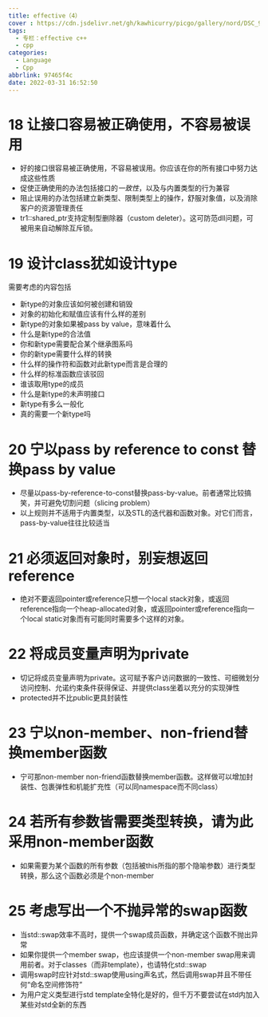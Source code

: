 ```yaml
---
title: effective（4）
cover : https://cdn.jsdelivr.net/gh/kawhicurry/picgo/gallery/nord/DSC_9980.JPG
tags:
  - 专栏：effective c++
  - cpp
categories:
  - Language
  - Cpp
abbrlink: 97465f4c
date: 2022-03-31 16:52:50
---
```


# 18 让接口容易被正确使用，不容易被误用
- 好的接口很容易被正确使用，不容易被误用。你应该在你的所有接口中努力达成这些性质
- 促使正确使用的办法包括接口的*一致性*，以及与内置类型的行为兼容
- 阻止误用的办法包括建立新类型、限制类型上的操作，舒服对象值，以及消除客户的资源管理责任
- tr1::shared_ptr支持定制型删除器（custom deleter）。这可防范dll问题，可被用来自动解除互斥锁。

# 19 设计class犹如设计type

需要考虑的内容包括
- 新type的对象应该如何被创建和销毁
- 对象的初始化和赋值应该有什么样的差别
- 新type的对象如果被pass by value，意味着什么
- 什么是新type的合法值
- 你和新type需要配合某个继承图系吗
- 你的新type需要什么样的转换
- 什么样的操作符和函数对此新type而言是合理的
- 什么样的标准函数应该驳回
- 谁该取用type的成员
- 什么是新type的未声明接口
- 新type有多么一般化
- 真的需要一个新type吗

# 20 宁以pass by reference to const 替换pass by value

- 尽量以pass-by-reference-to-const替换pass-by-value。前者通常比较搞笑，并可避免切割问题（slicing problem）
- 以上规则并不适用于内置类型，以及STL的迭代器和函数对象。对它们而言，pass-by-value往往比较适当

# 21 必须返回对象时，别妄想返回reference

- 绝对不要返回pointer或reference只想一个local stack对象，或返回reference指向一个heap-allocated对象，或返回pointer或reference指向一个local static对象而有可能同时需要多个这样的对象。

# 22 将成员变量声明为private

- 切记将成员变量声明为private。这可赋予客户访问数据的一致性、可细微划分访问控制、允诺约束条件获得保证、并提供class坐着以充分的实现弹性
- protected并不比public更具封装性

# 23 宁以non-member、non-friend替换member函数

- 宁可那non-member non-friend函数替换member函数。这样做可以增加封装性、包裹弹性和机能扩充性（可以同namespace而不同class）

# 24 若所有参数皆需要类型转换，请为此采用non-member函数

- 如果需要为某个函数的所有参数（包括被this所指的那个隐喻参数）进行类型转换，那么这个函数必须是个non-member

# 25 考虑写出一个不抛异常的swap函数

- 当std::swap效率不高时，提供一个swap成员函数，并确定这个函数不抛出异常
- 如果你提供一个member swap，也应该提供一个non-member swap用来调用前者。对于classes（而非template），也请特化std::swap
- 调用swap时应针对std::swap使用using声名式，然后调用swap并且不带任何“命名空间修饰符”
- 为用户定义类型进行std template全特化是好的，但千万不要尝试在std内加入某些对std全新的东西
